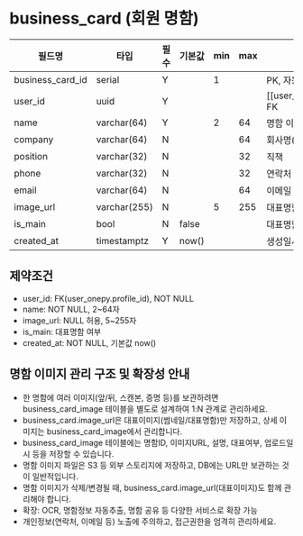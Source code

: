 # business_card (회원 명함)

| 필드명           | 타입         | 필수 | 기본값 | min | max | 설명                          |
| ---------------- | ------------ | ---- | ------ | --- | --- | ----------------------------- |
| business_card_id | serial       | Y    |        | 1   |     | PK, 자동 증가                 |
| user_id          | uuid         | Y    |        |     |     | [[user_onepy.profile_id]], FK |
| name             | varchar(64)  | Y    |        | 2   | 64  | 명함 이름                     |
| company          | varchar(64)  | N    |        |     | 64  | 회사명(텍스트)                |
| position         | varchar(32)  | N    |        |     | 32  | 직책                          |
| phone            | varchar(32)  | N    |        |     | 32  | 연락처                        |
| email            | varchar(64)  | N    |        |     | 64  | 이메일                        |
| image_url        | varchar(255) | N    |        | 5   | 255 | 대표명함 이미지 URL           |
| is_main          | bool         | N    | false  |     |     | 대표명함 여부                 |
| created_at       | timestamptz  | Y    | now()  |     |     | 생성일시                      |

## 제약조건

- user_id: FK(user_onepy.profile_id), NOT NULL
- name: NOT NULL, 2~64자
- image_url: NULL 허용, 5~255자
- is_main: 대표명함 여부
- created_at: NOT NULL, 기본값 now()

## 명함 이미지 관리 구조 및 확장성 안내

- 한 명함에 여러 이미지(앞/뒤, 스캔본, 증명 등)를 보관하려면 business_card_image 테이블을 별도로 설계하여 1:N 관계로 관리하세요.
- business_card.image_url은 대표이미지(썸네일/대표명함)만 저장하고, 상세 이미지는 business_card_image에서 관리합니다.
- business_card_image 테이블에는 명함ID, 이미지URL, 설명, 대표여부, 업로드일시 등을 저장할 수 있습니다.
- 명함 이미지 파일은 S3 등 외부 스토리지에 저장하고, DB에는 URL만 보관하는 것이 일반적입니다.
- 명함 이미지가 삭제/변경될 때, business_card.image_url(대표이미지)도 함께 관리해야 합니다.
- 확장: OCR, 명함정보 자동추출, 명함 공유 등 다양한 서비스로 확장 가능
- 개인정보(연락처, 이메일 등) 노출에 주의하고, 접근권한을 엄격히 관리하세요.
